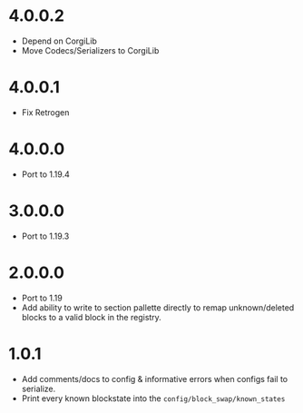 # 4.0.0.2
* Depend on CorgiLib
* Move Codecs/Serializers to CorgiLib

# 4.0.0.1
* Fix Retrogen

# 4.0.0.0
* Port to 1.19.4

# 3.0.0.0
* Port to 1.19.3

# 2.0.0.0
* Port to 1.19
* Add ability to write to section pallette directly to remap unknown/deleted blocks to a valid block in the registry.

# 1.0.1
* Add comments/docs to config & informative errors when configs fail to serialize.
* Print every known blockstate into the `config/block_swap/known_states`